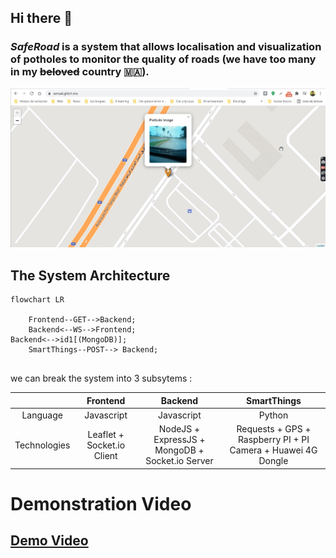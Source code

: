 ## Hi there 👋

### _SafeRoad_ is a system that allows localisation and visualization of potholes to monitor the quality of roads (we have too many in my ~~beloved~~ country 🇲🇦).

![Web Application](./assets/amsa6-pothole-detection.jpg)

## The System Architecture

```mermaid
flowchart LR

    Frontend--GET-->Backend;
    Backend<--WS-->Frontend;
Backend<-->id1[(MongoDB)];
    SmartThings--POST--> Backend;
    

```
<!--
![IoT System Architecture](./assets/iot-app-architecture.jpg)
-->


we can break the system into 3 subsytems :

|              |          Frontend          |                     Backend                     |                         SmartThings                          |
| :----------: | :------------------------: | :---------------------------------------------: | :----------------------------------------------------------: |
|   Language   |         Javascript         |                   Javascript                    |                            Python                            |
| Technologies | Leaflet + Socket.io Client | NodeJS + ExpressJS + MongoDB + Socket.io Server | Requests + GPS + Raspberry PI + PI Camera + Huawei 4G Dongle |

# Demonstration Video

## [Demo Video](https://drive.google.com/file/d/1cuEcpcOaUutxG1opQEddCqUB-Nxv5CWZ/view?usp=sharing)
